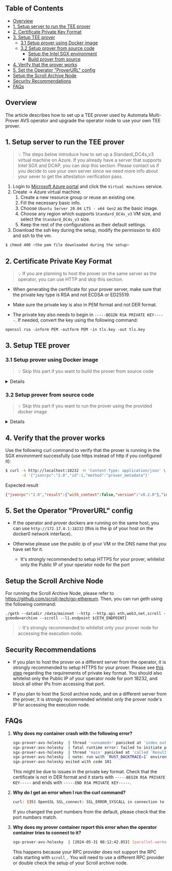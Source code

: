 ## Table of Contents <!-- omit in toc -->
- [Overview](#overview)
- [1. Setup server to run the TEE prover](#1-setup-server-to-run-the-tee-prover)
- [2. Certificate Private Key Format](#2-certificate-private-key-format)
- [3. Setup TEE prover](#3-setup-tee-prover)
  - [3.1 Setup prover using Docker image](#31-setup-prover-using-docker-image)
  - [3.2 Setup prover from source code](#32-setup-prover-from-source-code)
    - [Setup the Intel SGX environment](#setup-the-intel-sgx-environment)
    - [Build prover from source](#build-prover-from-source)
- [4. Verify that the prover works](#4-verify-that-the-prover-works)
- [5. Set the Operator "ProverURL" config](#5-set-the-operator-proverurl-config)
- [Setup the Scroll Archive Node](#setup-the-scroll-archive-node)
- [Security Recommendations](#security-recommendations)
- [FAQs](#faqs)

## Overview
The article describes how to set up a TEE prover used by Automata Multi-Prover AVS operator and upgrade the operator node to use your own TEE prover.

## 1. Setup server to run the TEE prover
> 💡 The steps below introduce how to set up a Standard_DC4s_v3 virtual machine on Azure. If you already have a server that supports Intel SGX and DCAP, you can skip this section. Please contact us if you decide to use your own server since we need more info about your sever to get the attestation verification pass.

1. Login to [Microsoft Azure portal](https://portal.azure.com/#home) and click the `Virtual machines` service.
2. Create → Azure virtual machine.
    1. Create a new resource group or reuse an existing one.
    2. Fill the necessary basic info.
    3. Choose `Ubuntu Server 20.04 LTS - x64 Gen2` as the basic image.
    4. Choose any region which supports `Standard_DC4s_v3` VM size, and select the `Standard_DC4s_v3` size.
    5. Keep the rest of the configurations as their default settings.
3. Download the ssh key during the setup, modify the permission to 400 and ssh to the vm.

```bash
$ chmod 400 <the pem file downloaded during the setup>
```

## 2. Certificate Private Key Format
> 💡 If you are planning to host the prover on the same server as the operator, you can use HTTP and skip this section.

- When generating the certificate for your prover server, make sure that the private key type is RSA and not ECDSA or ED25519.

- Make sure the private key is also in PEM format and not DER format.

- The private key also needs to begin in `-----BEGIN RSA PRIVATE KEY-----`. If needed, convert the key using the following command:

```
openssl rsa -inform PEM -outform PEM -in tls.key -out tls.key
```


## 3. Setup TEE prover

### 3.1 Setup prover using Docker image
> 💡 Skip this part if you want to build the prover from source code

<details>


1. Clone the setup repo and enter the `mainnet` or `holesky` folder
```bash
$ git clone https://github.com/automata-network/multiprover-avs-operator-setup

$ cd multiprover-avs-operator-setup/prover/mainnet
# or
$ cd multiprover-avs-operator-setup/prover/holesky
```

2. Update the configuration
```bash
$ cp config/prover.json.example config/prover.json
$ vim config/prover.json
```

If using HTTPS, also move your cert and key into the config folder.


Below are the configs that you **need to provide**:

```json
{
    "l2": "<Scroll Mainnet Archive Node RPC endpoint>",
    "l2_chain_id": 534352,
    "server": {
        "tls": "/a/b/c"
    }
}
```
* **l2**:
  * the endpoint of scroll, for example: `http://localhost:8545`.
  * To setup the scroll archive node, please check this guide: [Setup the Scroll Archive Node](#setup-the-scroll-archive-node)
  * If you cannot run the Scroll Archive Node, you can remove the **l2** field, but this may affect your final rewards.

* **server.tls**:
  * the path to the tls cert and key.
  * Leave as an empty string if not using HTTPS. Our scripts assume that the cert and key are inside the config folder, and that the cert and key have the same basename. For example, if the the path is set to `config/tls`, the prover will then try to load `./config/tls.crt` and `./config/tls.key`.

3. Run the sgx prover
```bash
$ ./run.sh docker
# or
$ ./run.sh docker -d # to run in the background
```

---

</details>

### 3.2 Setup prover from source code

> 💡 Skip this part if you want to run the prover using the provided docker image

<details>


#### Setup the Intel SGX environment
1. Clone the setup repo and setup the SGX environment.
```bash
$ git clone https://github.com/automata-network/multiprover-avs-operator-setup
$ cd multiprover-avs-operator-setup/prover/scripts
$ sudo ./sgx_install_deps.sh
```

#### Build prover from source
1. Change to the prover directory and clone the latest sgx-prover code and switch to the `avs` branch
```bash
$ cd ..
$ git clone -b avs https://github.com/automata-network/sgx-prover.git
$ cd sgx-prover
```

2. Switch to the root user, and compile the code
```bash
$ sudo -s
$ . ~/.bashrc
$ BUILD=1 RELEASE=1 ./scripts/prover.sh
```

3. Now, go to either the `mainnet` or `holesky` folder and copy over the sgx-prover and sgx_prover_enclave binary.

```bash
$ cd ../mainnet
# or
$ cd ../holesky

$ cp ../sgx-prover/bin/sgx/target/release/sgx-prover sgx_prover
$ cp ../sgx-prover/bin/sgx/target/release/sgx_prover_enclave.signed.so .
```


4. Update the configuration
```bash
$ cp config/prover.json.example config/prover.json
$ vim config/prover.json
```

If using HTTPS, also move your cert and key into the config folder.

Below are the configs that you **need to provide**:

```json
{
    "l2": "<Scroll Mainnet Archive Node RPC endpoint>",
    "l2_chain_id": 534352,
    "server": {
        "tls": "/a/b/c"
    }
}
```
* **l2**:
  * the endpoint of scroll, for example: `http://localhost:8545`.
  * To setup the scroll archive node, please check this guide: [Setup the Scroll Archive Node](#setup-the-scroll-archive-node)
  * If you cannot run the Scroll Archive Node, you can remove the **l2** field, but this may affect your final rewards.

* **server.tls**:
  * the path to the tls cert and key.
  * Leave as an empty string if not using HTTPS. Our scripts assume that the cert and key are inside the config folder, and that the cert and key have the same basename. For example, if the the path is set to `config/tls`, the prover will then try to load `./config/tls.crt` and `./config/tls.key`.
 
5. Run the sgx prover
```bash
$ ./run.sh binary
```

</details>

## 4. Verify that the prover works
Use the following curl command to verify that the prover is running in the SGX environment successfully (use https instead of http if you configured it):


```bash
$ curl -k http://localhost:18232 -H 'Content-Type: application/json' \
       -d '{"jsonrpc":"2.0","id":1,"method":"prover_metadata"}'
```
Expected result
```json
{"jsonrpc":"2.0","result":{"with_context":false,"version":"v0.2.0"},"id":1}
```


## 5. Set the Operator "ProverURL" config

- If the operator and prover dockers are running on the same host, you can use `http://172.17.0.1:18232` (this is the ip of your host on the docker0 network interface).

- Otherwise please use the public ip of your VM or the DNS name that you have set for it.
  - It's strongly recommended to setup HTTPS for your prover, whitelist only the Public IP of your operator node for the port

## Setup the Scroll Archive Node

For running the Scroll Archive Node, please refer to https://github.com/scroll-tech/go-ethereum.
Then, you can run geth using the following command:
```
./geth --datadir /data/mainnet --http --http.api eth,web3,net,scroll -gcmode=archive --scroll --l1.endpoint ${ETH_ENDPOINT}
```

> 💡 It's strongly recommended to whitelist only your prover node for accessing the execution node.

## Security Recommendations

- If you plan to host the prover on a different server from the operator, it is strongly recommended to setup HTTPS for your prover. Please see [this step](#2-certificate-private-key-format) regarding the requirements of private key format. You should also whitelist only the Public IP of your operator node for port 18232, and block all other IPs from accessing that port.

- If you plan to host the Scroll archive node, and on a different server from the prover, it is strongly recommended whitelist only the prover node's IP for accessing the execution node.

## FAQs

1. **Why does my container crash with the following error?**

    ```bash
    sgx-prover-avs-holesky  | thread '<unnamed>' panicked at 'index out of bounds: the len is 0 but the index is 0', /root/.cargo/git/checkouts/net-http-rs-161299090de15460/2451885/src/http_server.rs:129:43
    sgx-prover-avs-holesky  | fatal runtime error: failed to initiate panic, error 5
    sgx-prover-avs-holesky  | thread 'main' panicked at 'called `Result::unwrap()` on an `Err` value: SGX_ERROR_ENCLAVE_CRASHED', sgx-prover/src/main.rs:38:6
    sgx-prover-avs-holesky  | note: run with `RUST_BACKTRACE=1` environment variable to display a backtrace
    sgx-prover-avs-holesky exited with code 101

    ```

    This might be due to issues in the private key format. Check that the certificate is not in DER format and it starts with `-----BEGIN RSA PRIVATE KEY-----` and ends with `-----END RSA PRIVATE KEY-----`.



2. **Why do I get an error when I run the curl command?**

    ```bash
    curl: (35) OpenSSL SSL_connect: SSL_ERROR_SYSCALL in connection to localhost:18232
    ```

    If you changed the port numbers from the default, please check that the port numbers match.

3. **Why does my prover container report this error when the operator container tries to connect to it?**
   ```bash
   sgx-prover-avs-holesky  | [2024-05-31 08:12:42.853] [parallel-worker-0] [base::thread:75] [ERROR] - parallel execution fail: task:6146778, info: ResponseError("scroll_getBlockTraceByNumberOrHash(Number(6146778),) -> scroll_types::trace::BlockTrace", JsonrpcErrorObj { code: 32601, message: "the method scroll_getBlockTraceByNumberOrHash does not exist/is not available", data: None })
   ```
   This happens because your RPC provider does not support the RPC calls starting with `scroll_`. You will need to use a different RPC provider or double check the setup of your Scroll archive node.
